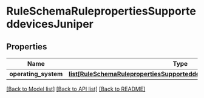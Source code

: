 # RuleSchemaRulepropertiesSupporteddevicesJuniper

## Properties
Name | Type | Description | Notes
------------ | ------------- | ------------- | -------------
**operating_system** | [**list[RuleSchemaRulepropertiesSupporteddevicesJuniperOperatingsystem]**](RuleSchemaRulepropertiesSupporteddevicesJuniperOperatingsystem.md) |  | [optional] 

[[Back to Model list]](../README.md#documentation-for-models) [[Back to API list]](../README.md#documentation-for-api-endpoints) [[Back to README]](../README.md)


